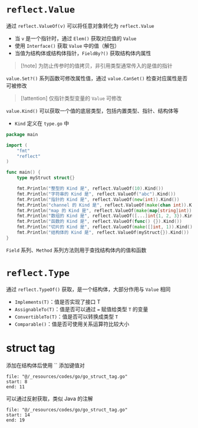 # `reflect.Value`

通过 `reflect.ValueOf(v)` 可以将任意对象转化为 `reflect.Value`
- 当 `v` 是一个指针时，通过 `Elem()` 获取对应值的 `Value`
- 使用 `Interface()` 获取 `Value` 中的值（解包）
- 当值为结构体或结构体指针，`FieldBy?()` 获取结构体内属性

> [!note] 为防止传参时的值拷贝，非引用类型通常传入的是值的指针

`value.Set?()` 系列函数可修改属性值，通过 `value.CanSet()` 检查对应属性是否可被修改

> [!attention] 仅指针类型变量的 `Value` 可修改

`value.Kind()` 可以获取一个值的底层类型，包括内置类型、指针、结构体等
- `Kind` 定义在 `type.go` 中

```go
package main

import (
	"fmt"
	"reflect"
)

func main() {
	type myStruct struct{}

	fmt.Println("整型的 Kind 是", reflect.ValueOf(10).Kind())
	fmt.Println("字符串的 Kind 是", reflect.ValueOf("abc").Kind())
	fmt.Println("指针的 Kind 是", reflect.ValueOf(new(int)).Kind())
	fmt.Println("channel 的 Kind 是", reflect.ValueOf(make(chan int)).Kind())
	fmt.Println("map 的 Kind 是", reflect.ValueOf(make(map[string]int)).Kind())
	fmt.Println("数组的 Kind 是", reflect.ValueOf([...]int{1, 2, 3}).Kind())
	fmt.Println("函数的 Kind 是", reflect.ValueOf(func() {}).Kind())
	fmt.Println("切片的 Kind 是", reflect.ValueOf(make([]int, 1)).Kind())
	fmt.Println("结构体的 Kind 是", reflect.ValueOf(myStruct{}).Kind())
}
```

`Field` 系列、`Method` 系列方法则用于查找结构体内的值和函数

# `reflect.Type`

通过 `reflect.TypeOf()` 获取，是一个结构体，大部分作用与 `Value` 相同
- `Implements(T)`：值是否实现了接口 T
- `AssignableTo(T)`：值是否可以通过 `=` 赋值给类型 `T` 的变量
- `ConvertibleTo(T)`：值是否可以转换成类型 `T`
- `Comparable()`：值是否可使用关系运算符比较大小

#  struct tag

添加在结构体后使用 \`\` 添加键值对

```reference
file: "@/_resources/codes/go/go_struct_tag.go"
start: 8
end: 11
```

可以通过反射获取，类似 Java 的注解

```reference
file: "@/_resources/codes/go/go_struct_tag.go"
start: 14
end: 19
```
